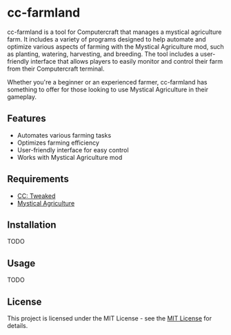 # cc-farmland

cc-farmland is a tool for Computercraft that manages a mystical agriculture farm. It includes a variety of programs designed to help automate and optimize various aspects of farming with the Mystical Agriculture mod, such as planting, watering, harvesting, and breeding. The tool includes a user-friendly interface that allows players to easily monitor and control their farm from their Computercraft terminal.

Whether you're a beginner or an experienced farmer, cc-farmland has something to offer for those looking to use Mystical Agriculture in their gameplay.

## Features
- Automates various farming tasks
- Optimizes farming efficiency
- User-friendly interface for easy control
- Works with Mystical Agriculture mod

## Requirements
- [CC: Tweaked](https://tweaked.cc/)
- [Mystical Agriculture](https://modrinth.com/mod/mystical-agriculture)

## Installation
TODO

## Usage
TODO

## License
This project is licensed under the MIT License - see the [MIT License](https://opensource.org/licenses/MIT) for details.
